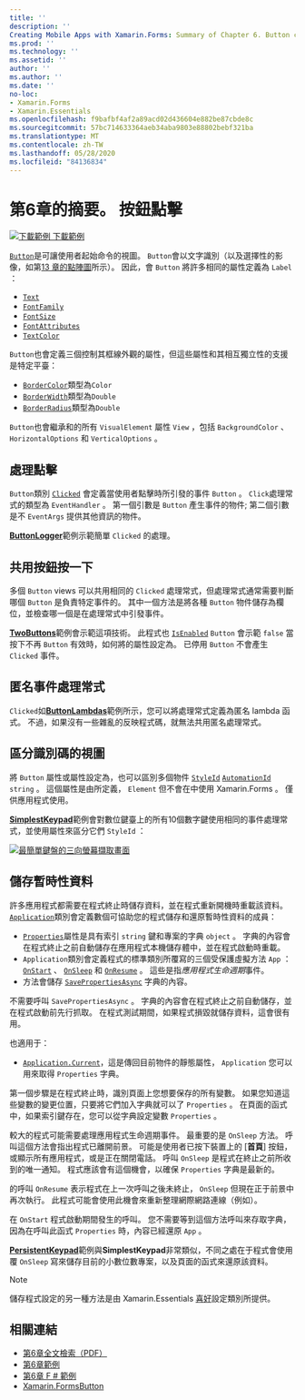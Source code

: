 ```yaml
---
title: ''
description: ''
Creating Mobile Apps with Xamarin.Forms: Summary of Chapter 6. Button clicks''
ms.prod: ''
ms.technology: ''
ms.assetid: ''
author: ''
ms.author: ''
ms.date: ''
no-loc:
- Xamarin.Forms
- Xamarin.Essentials
ms.openlocfilehash: f9bafbf4af2a89acd02d436604e882be87cbde8c
ms.sourcegitcommit: 57bc714633364aeb34aba9803e88802bebf321ba
ms.translationtype: MT
ms.contentlocale: zh-TW
ms.lasthandoff: 05/28/2020
ms.locfileid: "84136834"
---
```

# <a name="summary-of-chapter-6-button-clicks"></a>第6章的摘要。 按鈕點擊

[![下載範例 ](~/media/shared/download.png) 下載範例](https://github.com/xamarin/xamarin-forms-book-samples/tree/master/Chapter06)

[`Button`](xref:Xamarin.Forms.Button)是可讓使用者起始命令的視圖。 `Button`會以文字識別（以及選擇性的影像，如第[13 章的點陣圖](chapter13.md)所示）。 因此，會 `Button` 將許多相同的屬性定義為 `Label` ：

- [`Text`](xref:Xamarin.Forms.Button.Text)
- [`FontFamily`](xref:Xamarin.Forms.Button.FontFamily)
- [`FontSize`](xref:Xamarin.Forms.Button.FontSize)
- [`FontAttributes`](xref:Xamarin.Forms.Button.FontAttributes)
- [`TextColor`](xref:Xamarin.Forms.Button.TextColor)

`Button`也會定義三個控制其框線外觀的屬性，但這些屬性和其相互獨立性的支援是特定平臺：

- [`BorderColor`](xref:Xamarin.Forms.Button.BorderColor)類型為`Color`
- [`BorderWidth`](xref:Xamarin.Forms.Button.BorderWidth)類型為`Double`
- [`BorderRadius`](xref:Xamarin.Forms.Button.BorderRadius)類型為`Double`

`Button`也會繼承和的所有 `VisualElement` 屬性 `View` ，包括 `BackgroundColor` 、 `HorizontalOptions` 和 `VerticalOptions` 。

## <a name="processing-the-click"></a>處理點擊

`Button`類別 [`Clicked`](xref:Xamarin.Forms.Button.Clicked) 會定義當使用者點擊時所引發的事件 `Button` 。 `Click`處理常式的類型為 `EventHandler` 。 第一個引數是 `Button` 產生事件的物件; 第二個引數是不 `EventArgs` 提供其他資訊的物件。

[**ButtonLogger**](https://github.com/xamarin/xamarin-forms-book-samples/tree/master/Chapter06/ButtonLogger)範例示範簡單 `Clicked` 的處理。

## <a name="sharing-button-clicks"></a>共用按鈕按一下

多個 `Button` views 可以共用相同的 `Clicked` 處理常式，但處理常式通常需要判斷哪個 `Button` 是負責特定事件的。 其中一個方法是將各種 `Button` 物件儲存為欄位，並檢查哪一個是在處理常式中引發事件。

[**TwoButtons**](https://github.com/xamarin/xamarin-forms-book-samples/tree/master/Chapter06/TwoButtons)範例會示範這項技術。 此程式也 [`IsEnabled`](xref:Xamarin.Forms.VisualElement.IsEnabled) `Button` 會示範 `false` 當按下不再 `Button` 有效時，如何將的屬性設定為。 已停用 `Button` 不會產生 `Clicked` 事件。

## <a name="anonymous-event-handlers"></a>匿名事件處理常式

`Clicked`如[**ButtonLambdas**](https://github.com/xamarin/xamarin-forms-book-samples/tree/master/Chapter06/ButtonLambdas)範例所示，您可以將處理常式定義為匿名 lambda 函式。 不過，如果沒有一些雜亂的反映程式碼，就無法共用匿名處理常式。

## <a name="distinguishing-views-with-ids"></a>區分識別碼的視圖

將 `Button` 屬性或屬性設定為，也可以區別多個物件 [`StyleId`](xref:Xamarin.Forms.Element.StyleId) [`AutomationId`](xref:Xamarin.Forms.Element.AutomationId) `string` 。 這個屬性是由所定義， `Element` 但不會在中使用 Xamarin.Forms 。 僅供應用程式使用。

[**SimplestKeypad**](https://github.com/xamarin/xamarin-forms-book-samples/tree/master/Chapter06/SimplestKeypad)範例會對數位鍵臺上的所有10個數字鍵使用相同的事件處理常式，並使用屬性來區分它們 `StyleId` ：

[![最簡單鍵盤的三向螢幕擷取畫面](images/ch06fg04-small.png "Calculator")](images/ch06fg04-large.png#lightbox "Calculator")

## <a name="saving-transient-data"></a>儲存暫時性資料

許多應用程式都需要在程式終止時儲存資料，並在程式重新開機時重載該資料。 [`Application`](xref:Xamarin.Forms.Application)類別會定義數個可協助您的程式儲存和還原暫時性資料的成員：

- [`Properties`](xref:Xamarin.Forms.Application.Properties)屬性是具有索引 `string` 鍵和專案的字典 `object` 。 字典的內容會在程式終止之前自動儲存在應用程式本機儲存體中，並在程式啟動時重載。
- `Application`類別會定義程式的標準類別所覆寫的三個受保護虛擬方法 `App` ： [`OnStart`](xref:Xamarin.Forms.Application.OnStart) 、 [`OnSleep`](xref:Xamarin.Forms.Application.OnSleep) 和 [`OnResume`](xref:Xamarin.Forms.Application.OnResume) 。 這些是指*應用程式生命週期*事件。
- 方法會儲存 [`SavePropertiesAsync`](xref:Xamarin.Forms.Application.SavePropertiesAsync) 字典的內容。

不需要呼叫 `SavePropertiesAsync` 。 字典的內容會在程式終止之前自動儲存，並在程式啟動前先行抓取。 在程式測試期間，如果程式損毀就儲存資料，這會很有用。

也適用于：

- [`Application.Current`](xref:Xamarin.Forms.Application.Current)，這是傳回目前物件的靜態屬性， `Application` 您可以用來取得 `Properties` 字典。

第一個步驟是在程式終止時，識別頁面上您想要保存的所有變數。 如果您知道這些變數的變更位置，只要將它們加入字典就可以了 `Properties` 。 在頁面的函式中，如果索引鍵存在，您可以從字典設定變數 `Properties` 。

較大的程式可能需要處理應用程式生命週期事件。 最重要的是 `OnSleep` 方法。 呼叫這個方法會指出程式已離開前景。 可能是使用者已按下裝置上的 [**首頁**] 按鈕，或顯示所有應用程式，或是正在關閉電話。 呼叫 `OnSleep` 是程式在終止之前所收到的唯一通知。 程式應該會有這個機會，以確保 `Properties` 字典是最新的。

的呼叫 `OnResume` 表示程式在上一次呼叫之後未終止， `OnSleep` 但現在正于前景中再次執行。 此程式可能會使用此機會來重新整理網際網路連線（例如）。

在 `OnStart` 程式啟動期間發生的呼叫。 您不需要等到這個方法呼叫來存取字典，因為在呼叫此函式 `Properties` 時，內容已經還原 `App` 。

[**PersistentKeypad**](https://github.com/xamarin/xamarin-forms-book-samples/tree/master/Chapter06/PersistentKeypad)範例與**SimplestKeypad**非常類似，不同之處在于程式會使用覆 `OnSleep` 寫來儲存目前的小數位數專案，以及頁面的函式來還原該資料。

> [!NOTE]
> 儲存程式設定的另一種方法是由 Xamarin.Essentials [喜好](~/essentials/preferences.md)設定類別所提供。

## <a name="related-links"></a>相關連結

- [第6章全文檢索（PDF）](https://download.xamarin.com/developer/xamarin-forms-book/XamarinFormsBook-Ch06-Apr2016.pdf)
- [第6章範例](https://github.com/xamarin/xamarin-forms-book-samples/tree/master/Chapter06)
- [第6章 F # 範例](https://github.com/xamarin/xamarin-forms-book-samples/tree/master/Chapter06/FS)
- [Xamarin.FormsButton](~/xamarin-forms/user-interface/button.md)
